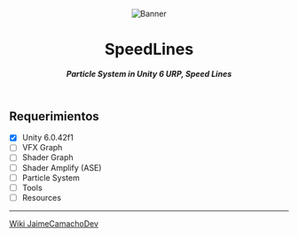<header>

![Banner](https://github.com/user-attachments/assets/5b933a56-0ece-452a-99c0-1a641485a6b9)

# **SpeedLines**
_**Particle System in Unity 6 URP, Speed Lines**_


</header>

## Requerimientos

- [x] Unity 6.0.42f1
- [ ] VFX Graph
- [ ] Shader Graph
- [ ] Shader Amplify (ASE)
- [ ] Particle System
- [ ] Tools
- [ ] Resources
      
<footer>

---

[Wiki JaimeCamachoDev](https://jaimecamachodev.github.io)

</footer>
